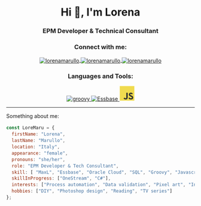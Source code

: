 <h1 align="center">Hi 👋, I'm Lorena</h1>
<h3 align="center">EPM Developer & Technical Consultant</h3>

<div class="conteiner">
  <div>
    <h3 align="center">Connect with me:</h3>
    <p align="center">
      <a href="https://twitter.com/lorenamarullo" target="blank">
        <img align="center" src="https://raw.githubusercontent.com/rahuldkjain/github-profile-readme-generator/master/src/images/icons/Social/twitter.svg" alt="lorenamarullo" height="30" width="40" />
      </a>
      <a href="https://linkedin.com/in/lorena-marullo-443072138" target="blank">
        <img align="center" src="https://raw.githubusercontent.com/rahuldkjain/github-profile-readme-generator/master/src/images/icons/Social/linked-in-alt.svg" alt="lorenamarullo" height="30" width="40" />
      </a>
      <a href="https://instagram.com/lorenamarullo" target="blank">
        <img align="center" src="https://raw.githubusercontent.com/rahuldkjain/github-profile-readme-generator/master/src/images/icons/Social/instagram.svg" alt="lorenamarullo" height="30" width="40" />
      </a>
    </p>
  </div>

  <div>
    <h3 align="center">Languages and Tools:</h3>
    <p align="center">
      <a href="https://groovy-lang.org/" target="_blank" rel="noreferrer">
        <img src="https://cdn.jsdelivr.net/gh/devicons/devicon@latest/icons/groovy/groovy-original.svg" alt="groovy" width="60" height="60"/>         
      </a>
      <a href="https://www.oracle.com/performance-management/essbase/" target="_blank" rel="noreferrer">
        <img src="https://cdn.worldvectorlogo.com/logos/oracle-6.svg" alt="Essbase" width="40" height="40"/>
      </a>
      <a href="https://www.javascript.com/" target="_blank" rel="noreferrer">
        <img src="https://raw.githubusercontent.com/devicons/devicon/master/icons/javascript/javascript-original.svg" alt="javascript" width="40" height="40"/>
      </a>
    </p>
  </div>
</div>

<hr>

Something about me:

```javascript
const LoreMaru = {
  firstName: "Lorena",
  lastName: "Marullo",
  location: "Italy",
  appearance: "female",
  pronouns: "she/her",
  role: "EPM Developer & Tech Consultant",
  skill: [ "MaxL", "Essbase", "Oracle Cloud", "SQL", "Groovy", "Javascript"],
  skillInProgress: ["OneStream", "C#"],
  interests: ["Process automation", "Data validation", "Pixel art", "Indie game development"],
  hobbies: ["DIY", "Photoshop design", "Reading", "TV series"]
};

